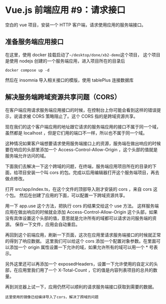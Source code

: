 # Vue.js 前端应用 #9：请求接口

空白的 vue 项目，安装一个 HTTP 客户端，请求使用应用的服务端接口。

## 准备服务端应用接口

在这里，使用 docker 挂载启动了`~/desktop/done/xb2-demo`这个项目，
这个项目是使用 nodejs 创建的一个服务端应用，进入项目所在的目录后

```
docker compose up -d
```

然后在 insomnia 导入相关接口的模版，使用 tablePlus 连接数据库

## 解决服务端跨域资源共享问题（CORS）

在客户端应用请求服务端应用接口的时候，在控制台上你可能会看到这样的错误提示，说请求被 CORS 策略阻止了。这个 CORS 指的是跨域资源共享。

现在我们的这个客户端应用的地址跟它请求的服务端应用的接口不属于同一个域，虽然都是 localhost ，但是它们用的端口不一样，所以也不属于同一个域。

这种情况如果客户端想要请求使用服务端接口上的资源，服务端在做出响应的时候要在响应的头部里添加一个 Access-Control-Allow-Origin ，这个头部的值就是服务端允许访问的域。

下面我们去解决一下这个跨域的问题，在终端，服务端应用项目所在的目录的下面，给项目安装一个叫 cors 的包。完成以后用编辑器打开这个服务端项目，再去做点修改。

打开 src/app/index.ts，在这个文件的顶部导入刚才安装的 cors ，来自 cors 这个包。 然后在创建了应用的下面，可以配置一下跨域资源共享。

用一下 app.use 这个方法，把执行 cors 的结果交给这个 use 方法。 这样服务端应用在做出响应的时候就会添加 Access-Control-Allow-Origin 这个头部，如果没有具体设置这个头部的值，意思就是允许所有的域都可以请求访问服务端的资源。 保存一下文件，应用会自动重启。

再回到这个前端应用，刷新一下页面，这次在应用里请求服务端接口的时候就正常的得到了响应数据。 这里我们可以给这个 cors 添加一个配置对象参数。在里面可以添加一个 origin 属性设置一下允许的域，如果允许所有的域可以用一个 \* 号表示。

另外这里还可以再添加一个 exposedHeaders，设置一下允许使用的自定义的头部，在应用里我们用了一个 X-Total-Count ，它的值是内容列表项目的总共的数量。

再到浏览器上试一下，应用仍然可以顺利的请求服务端接口获取到需要的数据。

```
这里使用的镜像已经编译导入了cors，解决了跨域的问题
```
